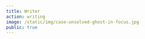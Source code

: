 ```yaml
---
title: Writer
action: writing
image: /static/img/case-unsolved-ghost-in-focus.jpg
public: true
---
```

